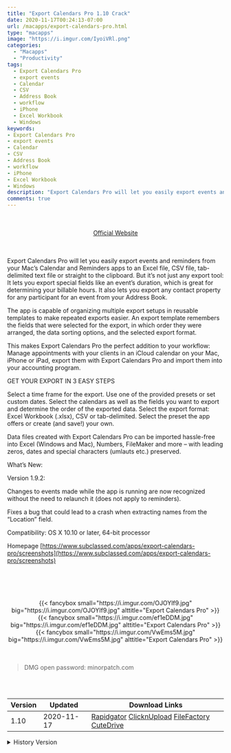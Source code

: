 ```yaml
---
title: "Export Calendars Pro 1.10 Crack"
date: 2020-11-17T00:24:13-07:00
url: /macapps/export-calendars-pro.html
type: "macapps"
image: "https://i.imgur.com/IyoiVRl.png"
categories:
  - "Macapps"
  - "Productivity"
tags:
  - Export Calendars Pro
  - export events
  - Calendar
  - CSV
  - Address Book
  - workflow
  - iPhone
  - Excel Workbook
  - Windows
keywords:
- Export Calendars Pro
- export events
- Calendar
- CSV
- Address Book
- workflow
- iPhone
- Excel Workbook
- Windows
description: "Export Calendars Pro will let you easily export events and reminders from your Mac’s Calendar and Reminders apps to an Excel file, CSV file, tab-delimited text file or straight to the clipboard."
comments: true
---
```


<br/>
<br/>
<center>
<a href="https://www.subclassed.com/apps/export-calendars-pro/screenshots" target="blank"><div class="border px-4 border-blue-500 rounded-lg transition duration-500 
    ease-in-out w-48 text-lg text-blue-500 text-center hover:bg-blue-500 hover:text-white">
  Official Website 
</div></a>
</center>
<br/>
<br/>

Export Calendars Pro will let you easily export events and reminders from your Mac’s Calendar and Reminders apps to an Excel file, CSV file, tab-delimited text file or straight to the clipboard. But it’s not just any export tool: It lets you export special fields like an event’s duration, which is great for determining your billable hours. It also lets you export any contact property for any participant for an event from your Address Book.

The app is capable of organizing multiple export setups in reusable templates to make repeated exports easier. An export template remembers the fields that were selected for the export, in which order they were arranged, the data sorting options, and the selected export format.

This makes Export Calendars Pro the perfect addition to your workflow: Manage appointments with your clients in an iCloud calendar on your Mac, iPhone or iPad, export them with Export Calendars Pro and import them into your accounting program.

GET YOUR EXPORT IN 3 EASY STEPS

Select a time frame for the export. Use one of the provided presets or set custom dates.
Select the calendars as well as the fields you want to export and determine the order of the exported data.
Select the export format: Excel Workbook (.xlsx), CSV or tab-delimited. Select the preset the app offers or create (and save!) your own.

Data files created with Export Calendars Pro can be imported hassle-free into Excel (Windows and Mac), Numbers, FileMaker and more – with leading zeros, dates and special characters (umlauts etc.) preserved.

What’s New:

Version 1.9.2:

Changes to events made while the app is running are now recognized without the need to relaunch it (does not apply to reminders).

Fixes a bug that could lead to a crash when extracting names from the “Location” field.

Compatibility: OS X 10.10 or later, 64-bit processor

Homepage [https://www.subclassed.com/apps/export-calendars-pro/screenshots](https://www.subclassed.com/apps/export-calendars-pro/screenshots)

<br/>
<br/>
<script async src="https://pagead2.googlesyndication.com/pagead/js/adsbygoogle.js"></script>
<ins class="adsbygoogle"
     style="display:block; text-align:center;"
     data-ad-layout="in-article"
     data-ad-format="fluid"
     data-ad-client="ca-pub-8746275014476192"
     data-ad-slot="5144997159"></ins>
<script>
     (adsbygoogle = window.adsbygoogle || []).push({});
</script>
<br/>
<br/>


<center>

<div class="w-full grid grid-cols-3 flex gap-2">
{{< fancybox small="https://i.imgur.com/OJOYlf9.jpg" big="https://i.imgur.com/OJOYlf9.jpg" alttitle="Export Calendars Pro" >}}
{{< fancybox small="https://i.imgur.com/ef1eDDM.jpg" big="https://i.imgur.com/ef1eDDM.jpg" alttitle="Export Calendars Pro" >}}
{{< fancybox small="https://i.imgur.com/VwEms5M.jpg" big="https://i.imgur.com/VwEms5M.jpg" alttitle="Export Calendars Pro" >}}
</div>

</center>

<br/>
<br/>


> DMG open password: minorpatch.com

<br/>

<br/>
<div id="history_version" class="history_version">

| Version | Updated | Download Links |
| ---- | ---- | ---- |
| 1.10 | 2020-11-17 | [Rapidgator](https://ouo.io/rupgS4v)   [ClicknUpload](https://ouo.io/K6JjMGk)   [FileFactory](https://ouo.io/CQoqVB)   [CuteDrive](https://ouo.io/Qmfb49) |
<details>
<summary>History Version</summary>

| Version | Updated | Download Links |
| ---- | ---- | ---- |
| 1.9.2 | 2020-02-04 | [UsersCloud](https://ouo.io/0Q8eJP)   [ClicknUpload](https://ouo.io/OfWZmj)   [Mega](https://ouo.io/2XINr4)   [CuteDrive](https://ouo.io/N4YoWr) |
</details>

</div>
